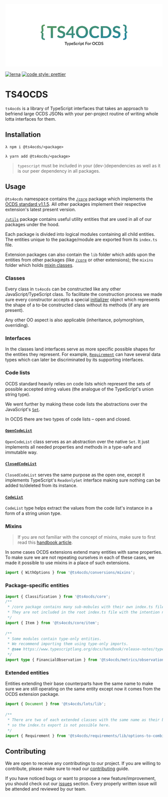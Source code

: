 ![logo](https://raw.githubusercontent.com/uStudioTeam/ts4ocds/main/ts4ocds-banner.png)

[![lerna](https://img.shields.io/badge/maintained%20with-lerna-cc00ff.svg)](https://lerna.js.org/)
[![code style: prettier](https://img.shields.io/badge/code_style-prettier-ff69b4.svg?style=flat-square)](https://github.com/prettier/prettier)

# TS4OCDS

`ts4ocds` is a library of TypeScript interfaces that takes an approach
to befriend large OCDS JSONs with your per-project routine of
writing whole lotta interfaces for them.

## Installation

```shell script
λ npm i @ts4ocds/<package>
```

```shell script
λ yarn add @ts4ocds/<package>
```

> `typescript` must be included in your (dev-)dependencies as well as it is our peer dependency in all packages.

## Usage

`@ts4ocds` namespace contains the [`/core`](https://github.com/uStudioTeam/ts4ocds/tree/main/packages/core) package which implements the [OCDS standard v1.1.5](https://standard.open-contracting.org/latest/en/).
All other packages implement their respective extension's latest present version.

[`/utils`](https://github.com/uStudioTeam/ts4ocds/tree/main/packages/utils) package contains useful utility entities that are used in all of our packages under the hood.

Each package is divided into logical modules containing all child entities.
The entities unique to the package/module are exported from its `index.ts` file.

Extension packages can also contain the `lib` folder which adds upon the entities from other packages
(like [`/core`](https://github.com/uStudioTeam/ts4ocds/tree/main/packages/core) or other extensions);
the `mixins` folder which holds [mixin classes](https://www.typescriptlang.org/docs/handbook/mixins.html).

### Classes

Every class in `ts4ocds` can be constructed like any other JavaScript/TypeScript class.
To facilitate the construction process we made sure every constructor accepts a special
[initializer](https://github.com/uStudioTeam/ts4ocds/tree/main/packages/utils/src/initializable/initializer.d.ts) object which represents the shape
of a to-be constructed class without its methods (if any are present).

Any other OO aspect is also applicable (inheritance, polymorphism, overriding).

### Interfaces

In the classes land interfaces serve as more specific possible shapes for the entities they represent.
For example, [`Requirement`](https://github.com/uStudioTeam/ts4ocds/tree/main/packages/requirements/src/requirement/requirement.ts) can have several data types
which can later be discriminated by its supporting interfaces.

### Code lists

OCDS standard heavily relies on code lists which represent the sets of possible accepted
string values (the analogue of the TypeScript's union string type).

We went further by making these code lists the abstractions over the JavaScript's [`Set`](https://developer.mozilla.org/ru/docs/Web/JavaScript/Reference/Global_Objects/Set).

In OCDS there are two types of code lists – open and closed.

#### [`OpenCodeList`](https://github.com/uStudioTeam/ts4ocds/tree/main/packages/utils/src/code-list/open-code-list.ts)

`OpenCodeList` class serves as an abstraction over the native `Set`.
It just implements all needed properties and methods in a type-safe and immutable way.

#### [`ClosedCodeList`](https://github.com/uStudioTeam/ts4ocds/tree/main/packages/utils/src/code-list/closed-code-list.ts)

`ClosedCodeList` serves the same purpose as the open one, except it implements TypeScript's `ReadonlySet`
interface making sure nothing can be added to/deleted from its instance.

#### [`CodeList`](https://github.com/uStudioTeam/ts4ocds/tree/main/packages/utils/src/code-list/code-list.d.ts)

`CodeList` type helps extract the values from the code list's instance in a form of a string union type.

### Mixins

> If you are not familiar with the concept of mixins, make sure to first read this [handbook article](https://www.typescriptlang.org/docs/handbook/mixins.html).

In some cases OCDS extensions extend many entities with same properties.
To make sure we are not repeating ourselves in each of these cases, we made it possible to use mixins
in a place of such extensions.

```typescript
import { WithOptions } from '@ts4ocds/conversions/mixins';
```

### Package-specific entities

```typescript
import { Classification } from '@ts4ocds/core';
/**
 * /core package contains many sub-mobules with their own index.ts files.
 * They are not included in the root index.ts file with the intention not to pollute it.
 */
import { Item } from '@ts4ocds/core/item';

/**
 * Some modules contain type-only entities.
 * We recommend importing them using type-only imports.
 * @see https://www.typescriptlang.org/docs/handbook/release-notes/typescript-3-8.html#type-only-imports-and-export
 */
import type { FinancialObservation } from '@ts4ocds/metrics/observation';
```

### Extended entities

Entities extending their base counterparts have the same name to make sure we are still operating
on the same entity except now it comes from the OCDS extension package.

```typescript
import { Document } from '@ts4ocds/lots/lib';

/**
 * There are two of each extended classes with the same name as their base,
 * so the index.ts export is not possible here.
 */
import { Requirement } from '@ts4ocds/requirements/lib/options-to-combine';
```

## Contributing

We are open to receive any contributings to our project. If you are willing to contribute,
please make sure to read our [contributing](https://github.com/uStudioTeam/ts4ocds/blob/main/CONTRIBUTING.md)
guide.

If you have noticed bugs or want to propose a new feature/improvement, you should check out
our [issues](https://github.com/uStudioTeam/ts4ocds/issues) section. Every properly
written issue will be attended and reviewed by our team.
